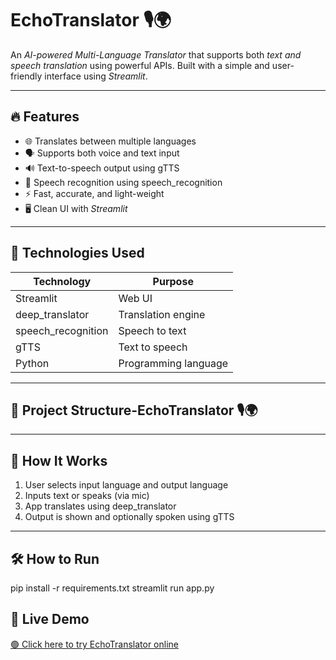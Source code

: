 # EchoTranslator 🎙🌍

An *AI-powered Multi-Language Translator* that supports both *text and speech translation* using powerful APIs. Built with a simple and user-friendly interface using *Streamlit*.

---

## 🔥 Features

- 🌐 Translates between multiple languages
- 🗣 Supports both voice and text input
- 🔊 Text-to-speech output using gTTS
- 🎤 Speech recognition using speech_recognition
- ⚡ Fast, accurate, and light-weight
- 🖥 Clean UI with *Streamlit*

---

## 🚀 Technologies Used

| Technology           | Purpose               |
|----------------------|------------------------|
| Streamlit            | Web UI                 |
| deep_translator      | Translation engine     |
| speech_recognition   | Speech to text         |
| gTTS                 | Text to speech         |
| Python               | Programming language   |
---

## 📁 Project Structure-EchoTranslator 🎙🌍

---

## 🧠 How It Works

1. User selects input language and output language
2. Inputs text or speaks (via mic)
3. App translates using deep_translator
4. Output is shown and optionally spoken using gTTS

---

## 🛠 How to Run

pip install -r requirements.txt
streamlit run app.py

## 🔗 Live Demo

[🟢 Click here to try EchoTranslator online](https://tahaniazi786-echotranslator-app-0bve94.streamlit.app/)
